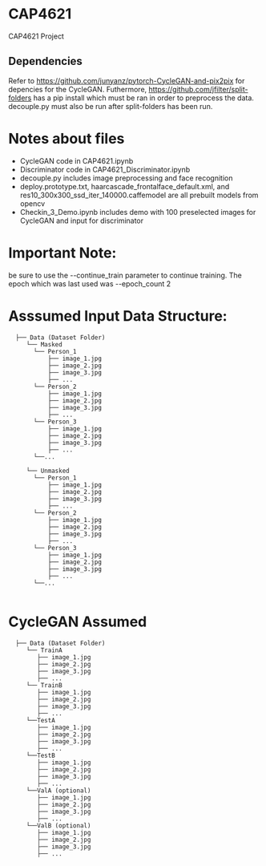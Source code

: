 # CAP4621
CAP4621 Project

## Dependencies 
Refer to https://github.com/junyanz/pytorch-CycleGAN-and-pix2pix for depencies for the CycleGAN.
Futhermore, https://github.com/jfilter/split-folders has a pip install which must be ran in order to preprocess the data.
decouple.py must also be run after split-folders has been run.

# Notes about files
 - CycleGAN code in CAP4621.ipynb
 - Discriminator code in CAP4621_Discriminator.ipynb
 - decouple.py includes image preprocessing and face recognition
 - deploy.prototype.txt, haarcascade_frontalface_default.xml, and res10_300x300_ssd_iter_140000.caffemodel are all prebuilt models from opencv
 - Checkin_3_Demo.ipynb includes demo with 100 preselected images for CycleGAN and input for discriminator

# Important Note:
be sure to use the --continue_train parameter to continue training. The epoch which was last used was --epoch_count 2

# Asssumed Input Data Structure:
```
  ├── Data (Dataset Folder)  
     └── Masked 
       └── Person_1  
           ├── image_1.jpg
           ├── image_2.jpg
           ├── image_3.jpg
           ├── ...
       └── Person_2
           ├── image_1.jpg
           ├── image_2.jpg
           ├── image_3.jpg
           ├── ...
       └── Person_3
           ├── image_1.jpg
           ├── image_2.jpg
           ├── image_3.jpg
           ├── ...
       └──...  
         
     └── Unmasked 
       └── Person_1  
           ├── image_1.jpg
           ├── image_2.jpg
           ├── image_3.jpg
           ├── ...
       └── Person_2
           ├── image_1.jpg
           ├── image_2.jpg
           ├── image_3.jpg
           ├── ...
       └── Person_3
           ├── image_1.jpg
           ├── image_2.jpg
           ├── image_3.jpg
           ├── ...
       └──...        
       
```

# CycleGAN Assumed
```
  ├── Data (Dataset Folder)  
     └── TrainA
        ├── image_1.jpg
        ├── image_2.jpg
        ├── image_3.jpg
        ├── ...    
     └── TrainB
        ├── image_1.jpg
        ├── image_2.jpg
        ├── image_3.jpg
        ├── ...
     └──TestA
        ├── image_1.jpg
        ├── image_2.jpg
        ├── image_3.jpg
        ├── ...
     └──TestB
        ├── image_1.jpg
        ├── image_2.jpg
        ├── image_3.jpg
        ├── ...
     └──ValA (optional)
        ├── image_1.jpg
        ├── image_2.jpg
        ├── image_3.jpg
        ├── ...
     └──ValB (optional)
        ├── image_1.jpg
        ├── image_2.jpg
        ├── image_3.jpg
        ├── ...
     
```
